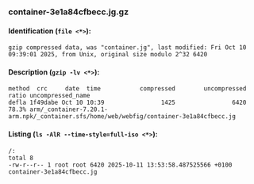 ### container-3e1a84cfbecc.jg.gz
#### Identification (`file <*>`):
```
gzip compressed data, was "container.jg", last modified: Fri Oct 10 09:39:01 2025, from Unix, original size modulo 2^32 6420
```
#### Description (`gzip -lv <*>`):
```
method  crc     date  time           compressed        uncompressed  ratio uncompressed_name
defla 1f49dabe Oct 10 10:39                1425                6420  78.3% arm/_container-7.20.1-arm.npk/_container.sfs/home/web/webfig/container-3e1a84cfbecc.jg
```
#### Listing (`ls -AlR --time-style=full-iso <*>`):
```
/:
total 8
-rw-r--r-- 1 root root 6420 2025-10-11 13:53:58.487525566 +0100 container-3e1a84cfbecc.jg
```

